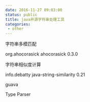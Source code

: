 ```yaml
---
date: 2016-11-27 09:03:00
status: public
title: java开源字符串处理工具
categories: 
 - other
---
```


字符串多模匹配
<!-- https://mvnrepository.com/artifact/org.ahocorasick/ahocorasick -->
<dependency>
    <groupId>org.ahocorasick</groupId>
    <artifactId>ahocorasick</artifactId>
    <version>0.3.0</version>
</dependency>

字符串相似度计算
<!-- https://mvnrepository.com/artifact/info.debatty/java-string-similarity -->
<dependency>
    <groupId>info.debatty</groupId>
    <artifactId>java-string-similarity</artifactId>
    <version>0.21</version>
</dependency>


guava 



Type Parser